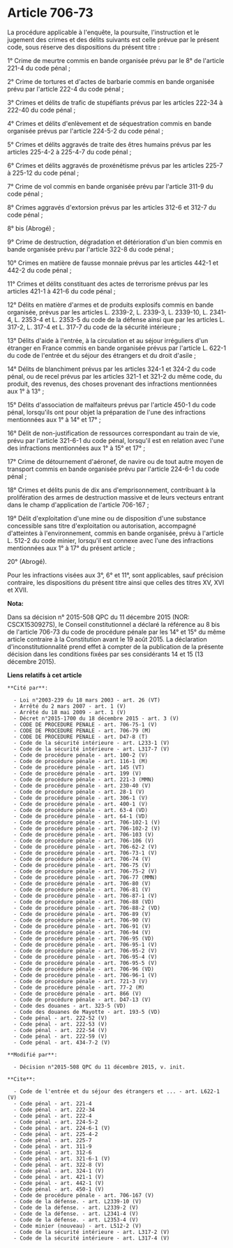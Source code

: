 # Article 706-73

La procédure applicable à l'enquête, la poursuite, l'instruction et le jugement des crimes et des délits suivants est celle
prévue par le présent code, sous réserve des dispositions du présent titre : 

1° Crime de meurtre commis en bande organisée prévu par le 8° de l'article 221-4 du code pénal ; 

2° Crime de tortures et d'actes de barbarie commis en bande organisée prévu par l'article 222-4 du code pénal ; 

3° Crimes et délits de trafic de stupéfiants prévus par les articles 222-34 à 222-40 du code pénal ; 

4° Crimes et délits d'enlèvement et de séquestration commis en bande organisée prévus par l'article 224-5-2 du code pénal ; 

5° Crimes et délits aggravés de traite des êtres humains prévus par les articles 225-4-2 à 225-4-7 du code pénal ; 

6° Crimes et délits aggravés de proxénétisme prévus par les articles 225-7 à 225-12 du code pénal ; 

7° Crime de vol commis en bande organisée prévu par l'article 311-9 du code pénal ; 

8° Crimes aggravés d'extorsion prévus par les articles 312-6 et 312-7 du code pénal ; 

8° bis (Abrogé) ; 

9° Crime de destruction, dégradation et détérioration d'un bien commis en bande organisée prévu par l'article 322-8 du code
pénal ; 

10° Crimes en matière de fausse monnaie prévus par les articles 442-1 et 442-2 du code pénal ; 

11° Crimes et délits constituant des actes de terrorisme prévus par les articles 421-1 à 421-6 du code pénal ; 

12° Délits en matière d'armes et de produits explosifs commis en bande organisée, prévus par les articles L. 2339-2, L.
2339-3, L. 2339-10, L. 2341-4, L. 2353-4 et L. 2353-5 du code de la défense ainsi que par les articles L. 317-2, L. 317-4 et
L. 317-7 du code de la sécurité intérieure ; 

13° Délits d'aide à l'entrée, à la circulation et au séjour irréguliers d'un étranger en France commis en bande organisée
prévus par l'article L. 622-1 du code de l'entrée et du séjour des étrangers et du droit d'asile ; 

14° Délits de blanchiment prévus par les articles 324-1 et 324-2 du code pénal, ou de recel prévus par les articles 321-1 et
321-2 du même code, du produit, des revenus, des choses provenant des infractions mentionnées aux 1° à 13° ; 

15° Délits d'association de malfaiteurs prévus par l'article 450-1 du code pénal, lorsqu'ils ont pour objet la préparation de
l'une des infractions mentionnées aux 1° à 14° et 17° ; 

16° Délit de non-justification de ressources correspondant au train de vie, prévu par l'article 321-6-1 du code pénal,
lorsqu'il est en relation avec l'une des infractions mentionnées aux 1° à 15° et 17° ; 

17° Crime de détournement d'aéronef, de navire ou de tout autre moyen de transport commis en bande organisée prévu par
l'article 224-6-1 du code pénal ; 

18° Crimes et délits punis de dix ans d'emprisonnement, contribuant à la prolifération des armes de destruction massive et de
leurs vecteurs entrant dans le champ d'application de l'article 706-167 ; 

19° Délit d'exploitation d'une mine ou de disposition d'une substance concessible sans titre d'exploitation ou autorisation,
accompagné d'atteintes à l'environnement, commis en bande organisée, prévu à l'article L. 512-2 du code minier, lorsqu'il est
connexe avec l'une des infractions mentionnées aux 1° à 17° du présent article ; 

20° (Abrogé). 

Pour les infractions visées aux 3°, 6° et 11°, sont applicables, sauf précision contraire, les dispositions du présent titre
ainsi que celles des titres XV, XVI et XVII.

**Nota:**

Dans sa décision n° 2015-508 QPC du 11 décembre 2015 (NOR: CSCX1530927S), le Conseil constitutionnel a déclaré la référence
au 8 bis de l'article 706-73 du code de procédure pénale par les 14° et 15° du même article contraire à la Constitution avant
le 19 août 2015. La déclaration d'inconstitutionnalité prend effet à compter de la publication de la présente décision dans
les conditions fixées par ses considérants 14 et 15 (13 décembre 2015).

**Liens relatifs à cet article**

	**Cité par**:

	  - Loi n°2003-239 du 18 mars 2003 - art. 26 (VT)
	  - Arrêté du 2 mars 2007 - art. 1 (V)
	  - Arrêté du 18 mai 2009 - art. 1 (V)
	  - Décret n°2015-1700 du 18 décembre 2015 - art. 3 (V)
	  - CODE DE PROCEDURE PENALE - art. 706-75-1 (V)
	  - CODE DE PROCEDURE PENALE - art. 706-79 (M)
	  - CODE DE PROCEDURE PENALE - art. D47-8 (T)
	  - Code de la sécurité intérieure - art. L233-1 (V)
	  - Code de la sécurité intérieure - art. L317-7 (V)
	  - Code de procédure pénale - art. 100-2 (V)
	  - Code de procédure pénale - art. 116-1 (M)
	  - Code de procédure pénale - art. 145 (VT)
	  - Code de procédure pénale - art. 199 (V)
	  - Code de procédure pénale - art. 221-3 (MMN)
	  - Code de procédure pénale - art. 230-40 (V)
	  - Code de procédure pénale - art. 28-1 (V)
	  - Code de procédure pénale - art. 306-1 (V)
	  - Code de procédure pénale - art. 400-1 (V)
	  - Code de procédure pénale - art. 63-4 (VD)
	  - Code de procédure pénale - art. 64-1 (VD)
	  - Code de procédure pénale - art. 706-102-1 (V)
	  - Code de procédure pénale - art. 706-102-2 (V)
	  - Code de procédure pénale - art. 706-103 (V)
	  - Code de procédure pénale - art. 706-106 (V)
	  - Code de procédure pénale - art. 706-62-2 (V)
	  - Code de procédure pénale - art. 706-73-1 (V)
	  - Code de procédure pénale - art. 706-74 (V)
	  - Code de procédure pénale - art. 706-75 (V)
	  - Code de procédure pénale - art. 706-75-2 (V)
	  - Code de procédure pénale - art. 706-77 (MMN)
	  - Code de procédure pénale - art. 706-80 (V)
	  - Code de procédure pénale - art. 706-81 (V)
	  - Code de procédure pénale - art. 706-87-1 (V)
	  - Code de procédure pénale - art. 706-88 (VD)
	  - Code de procédure pénale - art. 706-88-2 (VD)
	  - Code de procédure pénale - art. 706-89 (V)
	  - Code de procédure pénale - art. 706-90 (V)
	  - Code de procédure pénale - art. 706-91 (V)
	  - Code de procédure pénale - art. 706-94 (V)
	  - Code de procédure pénale - art. 706-95 (VD)
	  - Code de procédure pénale - art. 706-95-1 (V)
	  - Code de procédure pénale - art. 706-95-2 (V)
	  - Code de procédure pénale - art. 706-95-4 (V)
	  - Code de procédure pénale - art. 706-95-5 (V)
	  - Code de procédure pénale - art. 706-96 (VD)
	  - Code de procédure pénale - art. 706-96-1 (V)
	  - Code de procédure pénale - art. 721-3 (V)
	  - Code de procédure pénale - art. 77-2 (M)
	  - Code de procédure pénale - art. 866 (V)
	  - Code de procédure pénale - art. D47-13 (V)
	  - Code des douanes - art. 323-5 (VD)
	  - Code des douanes de Mayotte - art. 193-5 (VD)
	  - Code pénal - art. 222-52 (V)
	  - Code pénal - art. 222-53 (V)
	  - Code pénal - art. 222-54 (V)
	  - Code pénal - art. 222-59 (V)
	  - Code pénal - art. 434-7-2 (V)

	**Modifié par**:

	  - Décision n°2015-508 QPC du 11 décembre 2015, v. init.

	**Cite**:

	  - Code de l'entrée et du séjour des étrangers et ... - art. L622-1 (V)
	  - Code pénal - art. 221-4
	  - Code pénal - art. 222-34
	  - Code pénal - art. 222-4
	  - Code pénal - art. 224-5-2
	  - Code pénal - art. 224-6-1 (V)
	  - Code pénal - art. 225-4-2
	  - Code pénal - art. 225-7
	  - Code pénal - art. 311-9
	  - Code pénal - art. 312-6
	  - Code pénal - art. 321-6-1 (V)
	  - Code pénal - art. 322-8 (V)
	  - Code pénal - art. 324-1 (V)
	  - Code pénal - art. 421-1 (V)
	  - Code pénal - art. 442-1 (V)
	  - Code pénal - art. 450-1 (V)
	  - Code de procédure pénale - art. 706-167 (V)
	  - Code de la défense. - art. L2339-10 (V)
	  - Code de la défense. - art. L2339-2 (V)
	  - Code de la défense. - art. L2341-4 (V)
	  - Code de la défense. - art. L2353-4 (V)
	  - Code minier (nouveau) - art. L512-2 (V)
	  - Code de la sécurité intérieure - art. L317-2 (V)
	  - Code de la sécurité intérieure - art. L317-4 (V)

